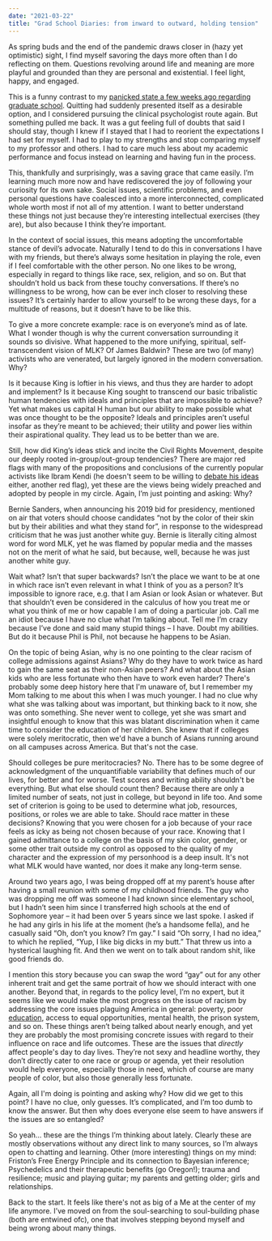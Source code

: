 ```yaml
---
date: "2021-03-22"
title: "Grad School Diaries: from inward to outward, holding tension"
---
```


As spring buds and the end of the pandemic draws closer in (hazy yet optimistic) sight, I find myself savoring the days more often than I do reflecting on them. Questions revolving around life and meaning are more playful and grounded than they are personal and existential. I feel light, happy, and engaged.

This is a funny contrast to my [panicked state a few weeks ago regarding graduate school](https://philintheblank.me/blog/2021/02/grad-school-diaries-dancing-with-doubt/). Quitting had suddenly presented itself as a desirable option, and I considered pursuing the clinical psychologist route again. But something pulled me back. It was a gut feeling full of doubts that said I should stay, though I knew if I stayed that I had to reorient the expectations I had set for myself. I had to play to my strengths and stop comparing myself to my professor and others. I had to care much less about my academic performance and focus instead on learning and having fun in the process.

This, thankfully and surprisingly, was a saving grace that came easily. I’m learning much more now and have rediscovered the joy of following your curiosity for its own sake. Social issues, scientific problems, and even personal questions have coalesced into a more interconnected, complicated whole worth most if not all of my attention. I want to better understand these things not just because they’re interesting intellectual exercises (they are), but also because I think they’re important. 

In the context of social issues, this means adopting the uncomfortable stance of devil’s advocate. Naturally I tend to do this in conversations I have with my friends, but there’s always some hesitation in playing the role, even if I feel comfortable with the other person. No one likes to be wrong, especially in regard to things like race, sex, religion, and so on. But that shouldn’t hold us back from these touchy conversations. If there’s no willingness to be wrong, how can be ever inch closer to resolving these issues? It’s certainly harder to allow yourself to be wrong these days, for a multitude of reasons, but it doesn’t have to be like this.

To give a more concrete example: race is on everyone’s mind as of late. What I wonder though is why the current conversation surrounding it sounds so divisive. What happened to the more unifying, spiritual, self-transcendent vision of MLK? Of James Baldwin? These are two (of many) activists who are venerated, but largely ignored in the modern conversation. Why? 

Is it because King is loftier in his views, and thus they are harder to adopt and implement? Is it because King sought to transcend our basic tribalistic human tendencies with ideals and principles that are impossible to achieve? Yet what makes us capital H human but our ability to make possible what was once thought to be the opposite? Ideals and principles aren’t useful insofar as they’re meant to be achieved; their utility and power lies within their aspirational quality. They lead us to be better than we are. 

Still, how did King’s ideas stick and incite the Civil Rights Movement, despite our deeply rooted in-group/out-group tendencies? There are major red flags with many of the propositions and conclusions of the currently popular activists like Ibram Kendi (he doesn't seem to be willing to [debate his ideas](https://www.youtube.com/watch?v=kMAYJUMpStY&feature=emb_title) either, another red flag), yet these are the views being widely preached and adopted by people in my circle. Again, I’m just pointing and asking: Why? 

Bernie Sanders, when announcing his 2019 bid for presidency, mentioned on air that voters should choose candidates “not by the color of their skin but by their abilities and what they stand for”, in response to the widespread criticism that he was just another white guy. Bernie is literally citing almost word for word MLK, yet he was flamed by popular media and the masses not on the merit of what he said, but because, well, because he was just another white guy. 

Wait what? Isn’t that super backwards? Isn’t the place we want to be at one in which race isn’t even relevant in what I think of you as a person? It’s impossible to ignore race, e.g. that I am Asian or look Asian or whatever. But that shouldn’t even be considered in the calculus of how you treat me or what you think of me or how capable I am of doing a particular job. Call me an idiot because I have no clue what I’m talking about. Tell me I’m crazy because I’ve done and said many stupid things – I have. Doubt my abilities. But do it because Phil is Phil, not because he happens to be Asian.

On the topic of being Asian, why is no one pointing to the clear racism of college admissions against Asians? Why do they have to work twice as hard to gain the same seat as their non-Asian peers? And what about the Asian kids who are less fortunate who then have to work even harder? There's probably some deep history here that I'm unaware of, but I remember my Mom talking to me about this when I was much younger. I had no clue why what she was talking about was important, but thinking back to it now, she was onto something. She never went to college, yet she was smart and insightful enough to know that this was blatant discrimination when it came time to consider the education of her children. She knew that if colleges were solely meritocratic, then we'd have a bunch of Asians running around on all campuses across America. But that's not the case.

Should colleges be pure meritocracies? No. There has to be some degree of acknowledgment of the unquantifiable variability that defines much of our lives, for better and for worse. Test scores and writing ability shouldn't be everything. But what else should count then? Because there are only a limited number of seats, not just in college, but beyond in life too. And some set of criterion is going to be used to determine what job, resources, positions, or roles we are able to take. Should race matter in these decisions? Knowing that you were chosen for a job because of your race feels as icky as being not chosen because of your race. Knowing that I gained admittance to a college on the basis of my skin color, gender, or some other trait outside my control as opposed to the quality of my character and the expression of my personhood is a deep insult. It's not what MLK would have wanted, nor does it make any long-term sense.

Around two years ago, I was being dropped off at my parent’s house after having a small reunion with some of my childhood friends. The guy who was dropping me off was someone I had known since elementary school, but I hadn’t seen him since I transferred high schools at the end of Sophomore year – it had been over 5 years since we last spoke. I asked if he had any girls in his life at the moment (he’s a handsome fella), and he casually said “Oh, don’t you know? I’m gay.” I said “Oh sorry, I had no idea,” to which he replied, “Yup, I like big dicks in my butt.” That threw us into a hysterical laughing fit. And then we went on to talk about random shit, like good friends do. 

I mention this story because you can swap the word “gay” out for any other inherent trait and get the same portrait of how we should interact with one another. Beyond that, in regards to the policy level, I’m no expert, but it seems like we would make the most progress on the issue of racism by addressing the core issues plaguing America in general: poverty, poor [education](https://twitter.com/webdevmason/status/1123073381673267200), access to equal opportunities, mental health, the prison system, and so on. These things aren’t being talked about nearly enough, and yet they are probably the most promising concrete issues with regard to their influence on race and life outcomes. These are the issues that *directly* affect people's day to day lives. They’re not sexy and headline worthy, they don’t directly cater to one race or group or agenda, yet their resolution would help everyone, especially those in need, which of course are many people of color, but also those generally less fortunate. 

Again, all I'm doing is pointing and asking why? How did we get to this point? I have no clue, only guesses. It’s complicated, and I’m too dumb to know the answer. But then why does everyone else seem to have answers if the issues are so entangled? 

So yeah… these are the things I’m thinking about lately. Clearly these are mostly observations without any direct link to many sources, so I’m always open to chatting and learning. Other (more interesting) things on my mind: Friston’s Free Energy Principle and its connection to Bayesian inference; Psychedelics and their therapeutic benefits (go Oregon!); trauma and resilience; music and playing guitar; my parents and getting older; girls and relationships.

Back to the start. It feels like there's not as big of a Me at the center of my life anymore. I’ve moved on from the soul-searching to soul-building phase (both are entwined ofc), one that involves stepping beyond myself and being wrong about many things.